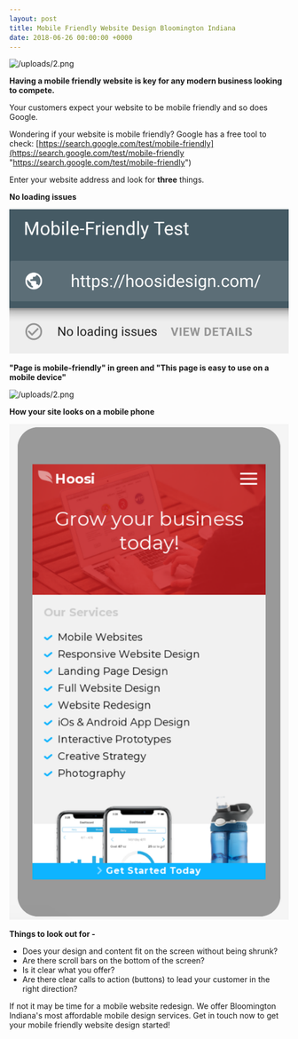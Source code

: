 ```yaml
---
layout: post
title: Mobile Friendly Website Design Bloomington Indiana
date: 2018-06-26 00:00:00 +0000
---
```

![/uploads/2.png](https://app.forestry.io/sites/dyj3-skqf7gt-w/body-media//uploads/2.png)

**Having a mobile friendly website is key for any modern business looking to compete.**

Your customers expect your website to be mobile friendly and so does Google.

Wondering if your website is mobile friendly? Google has a free tool to check: [https://search.google.com/test/mobile-friendly](https://search.google.com/test/mobile-friendly "https://search.google.com/test/mobile-friendly")

Enter your website address and look for **three** things.

**No loading issues**

![](/uploads/1.png)

**"Page is mobile-friendly" in green and "This page is easy to use on a mobile device"**

![/uploads/2.png](https://app.forestry.io/sites/dyj3-skqf7gt-w/body-media//uploads/2.png)

**How your site looks on a mobile phone** 

![google provides a mobile preview of your website](/uploads/3.png "google provides a mobile preview of your website")

**Things to look out for -**

* Does your design and content fit on the screen without being shrunk?
* Are there scroll bars on the bottom of the screen?
* Is it clear what you offer?
* Are there clear calls to action (buttons) to lead your customer in the right direction?

If not it may be time for a mobile website redesign. We offer Bloomington Indiana's most affordable mobile design services.  Get in touch now to get your mobile friendly website design started!